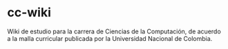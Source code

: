 # cc-wiki
Wiki de estudio para la carrera de Ciencias de la Computación, de acuerdo a la malla curricular publicada por la Universidad Nacional de Colombia.

